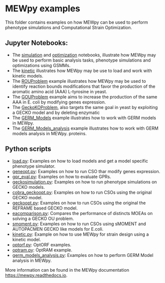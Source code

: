 
MEWpy examples
============

This folder contains examples on how MEWpy can be used to perform phenotype simulations and Computational Strain Optimization.

## Jupyter Notebooks:

- The [simulation](simulation.ipynb) and [optimization](optimization.ipynb) notebooks, illustrate how MEWpy may be used to perform basic analysis tasks, phenotype simulations and optimizations using GSMMs.
- The [kinetic](kinetic.ipynb) illustrates how MEWpy may be use to load and work with kinetic models.
- The [ROUProblem](ROUproblem.ipynb) example illustrates how MEWpy may be used to identify reaction bounds modifications that favor the production of the aromatic amino acid (AAA) L-tyrosine in yeast.
- The [GOUProblem](GOUproblem.ipynb) example aims to increase the production of the same AAA in E. coli by modifying genes expression.
- The [GeckoKOProblem](GeckoKOProblem.ipynb), also targets the same goal in yeast by exploiting a GECKO model and by deleting enzymatic
- The [GERM_Models](GERM_Models.ipynb) example illustrates how to work with GERM models in MEWpy.
- The [GERM_Models_analysis](GERM_Models_analysis.ipynb) example illustrates how to work with GERM models analysis in MEWpy.
proteins.

## Python scripts

- [load.py](scripts/): Examples on how to load models and get a model specific phenotype simulator.
- [geneopt.py](scripts/): Examples on how to run CSO thar modify genes expression.
- [gpr_eval.py](scripts/): Examples on how to evaluate GPRs.
- [geckosimulation.py](scripts/): Examples on how to run phenotype simulations on GECKO models.
- [cobra_geckoopt.py](scripts/): Examples on how to run CSOs using the original GECKO model.
- [geckoopt.py](scripts/): Examples on how to run CSOs using the original the REFRAME based GECKO model.
- [eacomparison.py](scripts/): Compares the performance of distincts MOEAs on solving a GECKO OU problem.
- [smoment.py](scripts/): Examples on how to run CSOs using sMOMENT and AUTOPACMEN GECKO like models for E.coli.
- [kinetic.py](scripts/): Example on how to use MEWpy for strain design using a kinetic model.
- [optorf.py](scripts/): OptORF examples.
- [optram.py](scripts/): OptRAM example.
- [germ_models_analysis.py](scripts/): Examples on how to perform GERM Model analysis in MEWpy.

More information can be found in the MEWpy documentation https://mewpy.readthedocs.io.